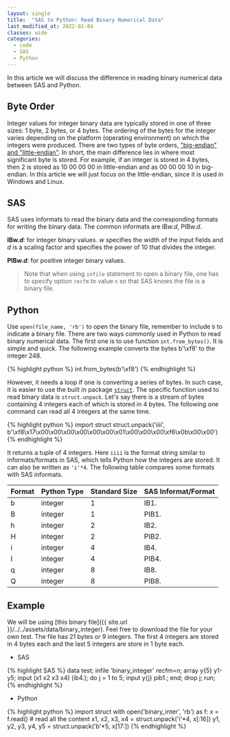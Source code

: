 ```yaml
---
layout: single
title:  "SAS to Python: Read Binary Numerical Data"
last_modified_at: 2022-02-04
classes: wide
categories:
  - code
  - SAS
  - Python
---
```


In this article we will discuss the difference in reading binary numerical data between SAS and Python.

## Byte Order

Integer values for integer binary data are typically stored in one of three sizes: 1 byte, 2 bytes, or 4 bytes. The ordering of the bytes for the integer varies depending on the platform (operating environment) on which the integers were produced. There are two types of byte orders, ["big-endian" and "little-endian"](https://en.wikipedia.org/wiki/Endianness). In short, the main difference lies in where most significant byte is stored. For example, if an integer is stored in 4 bytes, then 2 is stored as 10 00 00 00 in little-endian and as 00 00 00 10 in big-endian. In this article we will just focus on the little-endian, since it is used in Windows and Linux.

## SAS

SAS uses informats to read the binary data and the corresponding formats for writing the binary data. The common informats are IB*w.d*, PIB*w.d*. 

__IB*w.d*__: for integer binary values. *w* specifies the width of the input fields and *d* is a scaling factor and specifies the power of 10 that divides the integer.

__PIB*w.d*__: for positive integer binary values.

> Note that when using `infile` statement to open a binary file, one has to specify option `recfm` to value `n` so that SAS knows the file is a binary file.

## Python

Use `open(file_name, 'rb')` to open the binary file, remember to include `b` to indicate a binary file. There are two ways commonly used in Python to read binary numerical data. The first one is to use function `int.from_bytes()`. It is simple and quick. The following example converts the bytes b'\xf8' to the integer 248. 

{% highlight python %}
int.from_bytes(b'\xf8')
{% endhighlight %}

However, it needs a loop if one is converting a series of bytes. In such case, it is easier to use the built in package [`struct`](https://docs.python.org/3/library/struct.html). The specific function used to read binary data is `struct.unpack`. Let's say there is a stream of bytes containing 4 integers each of which is stored in 4 bytes. The following one command can read all 4 integers at the same time. 

{% highlight python %}
import struct
struct.unpack('iiii', b'\xf8\x17\x00\x00\x00\x00\x00\x00\x01\x00\x00\x00\xf6\x0b\x00\x00')
{% endhighlight %}

It returns a tuple of 4 integers. Here `iiii` is the format string similar to informats/formats in SAS, which tells Python how the integers are stored. It can also be written as `'i'*4`. The following table compares some formats with SAS informats. 

|Format|Python Type|Standard Size|SAS Informat/Format|
|---|---|---|---|
|b|integer|1|IB1.|
|B|integer|1|PIB1.|
|h|integer|2|IB2.|
|H|integer|2|PIB2.|
|i|integer|4|IB4.|
|I|integer|4|PIB4.|
|q|integer|8|IB8.|
|Q|integer|8|PIB8.|

## Example

We will be using [this binary file]({{ site.url }}/../../assets/data/binary_integer). Feel free to download the file for your own test. The file has 21 bytes or 9 integers. The first 4 integers are stored in 4 bytes each and the last 5 integers are store in 1 byte each. 

- SAS

{% highlight SAS %}
data test;
  infile 'binary_integer' recfm=n;
  array y{5} y1-y5;
  input (x1 x2 x3 x4) (ib4.);
  do j = 1 to 5;
    input y{j} pib1.;
  end;
  drop j;
run;
{% endhighlight %}

- Python

{% highlight python %}
import struct
with open('binary_inter', 'rb') as f:
    x = f.read() # read all the content
    x1, x2, x3, x4 = struct.unpack('i'*4, x[:16])
    y1, y2, y3, y4, y5 = struct.unpack('b'*5, x[17:])
{% endhighlight %}


